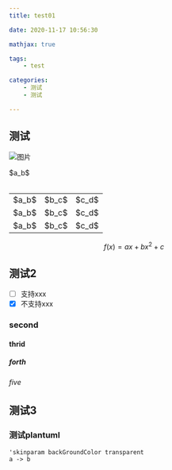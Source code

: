```yaml
---
title: test01

date: 2020-11-17 10:56:30

mathjax: true

tags:
	- test

categories:
	- 测试 
	- 测试

---
```


## 测试
![图片](https://oss.ghovos.top/hexo/myblog/note/1.png "图片")

<div>$a_b$<div>
<br/>

<!--more-->

<table>
	<tr>
		<td>$a_b$</td>	
		<td>$b_c$</td>	
		<td>$c_d$</td>	
	</tr>
	<tr>
		<td>$a_b$</td>	
		<td>$b_c$</td>	
		<td>$c_d$</td>	
	<tr>
	</tr>
		<td>$a_b$</td>	
		<td>$b_c$</td>	
		<td>$c_d$</td>	
	</tr>
</table>

$$f(x)=ax+bx^2+c$$

## 测试2 
- [ ] 支持xxx
- [x] 不支持xxx
### second
#### thrid
##### forth
###### five


## 测试3
### 测试plantuml
```plantuml
'skinparam backGroundColor transparent
a -> b
```

